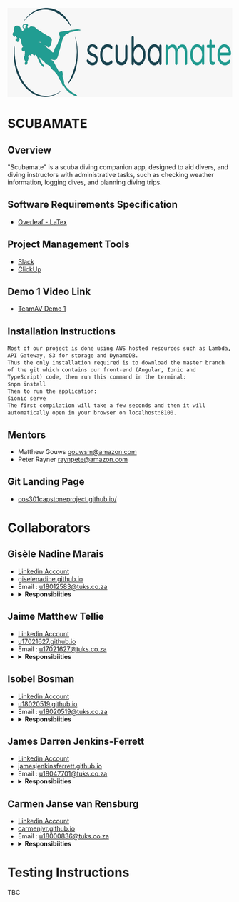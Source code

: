 <a href="https://github.com/COS301-SE-2020/SCUBAMATE"><img src="https://github.com/COS301-SE-2020/SCUBAMATE/blob/master/images/logo.jpeg" title="Scubamate" alt="Scubamate" height="200" width="750"></a>

# SCUBAMATE

## Overview 
"Scubamate" is a scuba diving companion app, designed to aid divers, and diving instructors with administrative tasks, such as checking weather information, logging dives, and planning diving trips.

## Software Requirements Specification 
 * <a href="https://www.overleaf.com/read/gnsygbdtvctw">Overleaf - LaTex</a>

## Project Management Tools
* <a href="https://team-anti-virus.slack.com">Slack</a>
* <a href="https://app.clickup.com/2536654/home/landing">ClickUp</a>

## Demo 1 Video Link
* <a href="https://drive.google.com/drive/folders/14hiS32Kgk8xqgvmLkFV33a35PGvYcp6Y?usp=sharing">TeamAV Demo 1</a>


## Installation Instructions
    Most of our project is done using AWS hosted resources such as Lambda, API Gateway, S3 for storage and DynamoDB.
    Thus the only installation required is to download the master branch of the git which contains our front-end (Angular, Ionic and TypeScript) code, then run this command in the terminal:
    $npm install
    Then to run the application:
    $ionic serve
    The first compilation will take a few seconds and then it will automatically open in your browser on localhost:8100.
## Mentors
* Matthew Gouws gouwsm@amazon.com
* Peter Rayner raynpete@amazon.com

## Git Landing Page
 * <a href="https://cos301capstoneproject.github.io/">cos301capstoneproject.github.io/</a>

# Collaborators

## Gisèle Nadine Marais
 * <a href="https://www.linkedin.com/in/gisele-marais-871a801a7/"> Linkedin Account </a>
 * <a href="https://giselenadine.github.io/">giselenadine.github.io</a>
 * Email : u18012583@tuks.co.za
 * <details>
     <summary><b>Responsibiities</b></summary>
     <br>
        - SRS Document: Introduction
        <br>
        - SRS Document: Domain Model
        <br>
        - Lambda function for retrieval of Dive Types and Dive Sites
        <br> 
        - Designed and Implemented the DynamoDB database
        <br>
        - Error checking for retrieval of Dive History 
        <br>
        - Insert data
        <br>
        - Insert data
        <br>
    </details>


## Jaime Matthew Tellie 
 * <a href="https://www.linkedin.com/in/jaime-tellie/"> Linkedin  Account </a>
 * <a href="https://u17021627.github.io/">u17021627.github.io</a>
 * Email : u17021627@tuks.co.za
 * <details>
     <summary><b>Responsibiities</b></summary>
     <br>
        - SRS Document: Trace-ability Matrix
        <br>
        - SRS Document: Quality Requirements
        <br>
        - Insert data
        <br> 
        - Insert data
        <br>
        - Insert data
        <br>
        - Insert data
        <br>
        - Insert data
        <br>
    </details>

## Isobel Bosman 
 * <a href="https://www.linkedin.com/in/isobel-bosman-8b29661a7/"> Linkedin  Account </a>
 * <a href="https://u18020519.github.io/">u18020519.github.io</a>
 * Email : u18020519@tuks.co.za
 * <details>
     <summary><b>Responsibiities</b></summary>
     <br>
        - SRS Document: Functional Requirements 
        <br>
        - SRS Document: Use Cases
        <br>
        - Created the foundation of our very first Lambda functions (in node js) that get account information as well as adding a new account. I also connected these to API Gateway for testing.
        <br> 
        - I created the Lambda function that adds a user's dive log to the database. The function receives the user's current access token and verifies it. Only if the token is valid will the dive log data be committed.
        <br>
        - I connected this diveLog Lambda function to APIGateway and configured the POST request in such a way that all the requeste that the API receives are in the correct format.
        <br>
        - Another Lambda function that I implemented was the retrieving of dive logs from a specific user. This function only expects an access token that is fisrt verified and returns the user's list of dives.
        <br>
        - This diveLogHistory Lambda function was also connected to APIGateway and configured accordingly. 
        <br>
    </details>

## James Darren Jenkins-Ferrett 
 * <a href=""> Linkedin  Account </a>
 * <a href="https://jamesjenkinsferrett.github.io/">jamesjenkinsferrett.github.io</a>
 * Email : u18047701@tuks.co.za
 * <details>
     <summary><b>Responsibiities</b></summary>
     <br>
        - SRS Document: Introduction
        <br>
         SRS Document: User Charactaristics and Overview
        <br>
        - Insert data
        <br> 
        - Insert data
        <br>
        - Insert data
        <br>
        - Insert data
        <br>
        - Insert data
        <br>
    </details>

## Carmen Janse van Rensburg 
 * <a href="https://www.linkedin.com/in/carmen-janse-van-rensburg-5b54691a9/"> Linkedin  Account </a>
 * <a href="https://carmenjvr.github.io/">carmenjvr.github.io</a>
 * Email : u18000836@tuks.co.za
 * <details>
     <summary><b>Responsibiities</b></summary>
     <br>
        - SRS Document: Functional Requirements
        <br>
        - SRS Document: Use Cases
        <br> 
        - Angular Ionic Frontend
        <br>
        - Insert data
        <br>
        - Insert data
        <br>
        - Insert data
        <br>
    </details>

# Testing Instructions
 TBC
